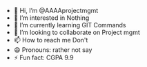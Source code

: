 - 👋 Hi, I’m @AAAAprojectmgmt
- 👀 I’m interested in Nothing
- 🌱 I’m currently learning GIT Commands
- 💞️ I’m looking to collaborate on Project mgmt
- 📫 How to reach me Don't
- 😄 Pronouns: rather not say
- ⚡ Fun fact: CGPA 9.9

<!---
AAAAprojectmgmt/AAAAprojectmgmt is a ✨ special ✨ repository because its `README.md` (this file) appears on your GitHub profile.
You can click the Preview link to take a look at your changes.
--->
